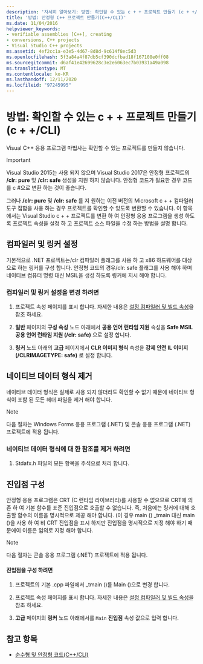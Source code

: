 ```yaml
---
description: '자세히 알아보기: 방법: 확인할 수 있는 c + + 프로젝트 만들기 (c + +/CLI)'
title: '방법: 안정형 C++ 프로젝트 만들기(C++/CLI)'
ms.date: 11/04/2016
helpviewer_keywords:
- verifiable assemblies [C++], creating
- conversions, C++ projects
- Visual Studio C++ projects
ms.assetid: 4ef2cc1a-e3e5-4d67-8d8d-9c614f8ec5d3
ms.openlocfilehash: 5f3a84a4f87db5cf390dcfbad18f167108e0ff08
ms.sourcegitcommit: d6af41e42699628c3e2e6063ec7b03931a49a098
ms.translationtype: MT
ms.contentlocale: ko-KR
ms.lasthandoff: 12/11/2020
ms.locfileid: "97245995"
---
```

# <a name="how-to-create-verifiable-c-projects-ccli"></a>방법: 확인할 수 있는 c + + 프로젝트 만들기 (c + +/CLI)

Visual C++ 응용 프로그램 마법사는 확인할 수 있는 프로젝트를 만들지 않습니다.

> [!IMPORTANT]
> Visual Studio 2015는 사용 되지 않으며 Visual Studio 2017은 안정형 프로젝트의 **/clr: pure** 및 **/clr: safe** 생성을 지원 하지 않습니다. 안정형 코드가 필요한 경우 코드를 c #으로 변환 하는 것이 좋습니다.

그러나 **/clr: pure** 및 **/clr: safe** 를 지 원하는 이전 버전의 Microsoft c + + 컴파일러 도구 집합을 사용 하는 경우 프로젝트를 확인할 수 있도록 변환할 수 있습니다. 이 항목에서는 Visual Studio c + + 프로젝트를 변환 하 여 안정형 응용 프로그램을 생성 하도록 프로젝트 속성을 설정 하 고 프로젝트 소스 파일을 수정 하는 방법을 설명 합니다.

## <a name="compiler-and-linker-settings"></a>컴파일러 및 링커 설정

기본적으로 .NET 프로젝트는/clr 컴파일러 플래그를 사용 하 고 x86 하드웨어를 대상으로 하는 링커를 구성 합니다. 안정형 코드의 경우/clr: safe 플래그를 사용 해야 하며 네이티브 컴퓨터 명령 대신 MSIL을 생성 하도록 링커에 지시 해야 합니다.

### <a name="to-change-the-compiler-and-linker-settings"></a>컴파일러 및 링커 설정을 변경 하려면

1. 프로젝트 속성 페이지를 표시 합니다. 자세한 내용은 [설정 컴파일러 및 빌드 속성](../build/working-with-project-properties.md)을 참조 하세요.

1. **일반** 페이지의 **구성 속성** 노드 아래에서 **공용 언어 런타임 지원** 속성을 **Safe MSIL 공용 언어 런타임 지원 (/clr: safe)** 으로 설정 합니다.

1. **링커** 노드 아래의 **고급** 페이지에서 **CLR 이미지 형식** 속성을 **강제 안전 IL 이미지 (/CLRIMAGETYPE: safe)** 로 설정 합니다.

## <a name="removing-native-data-types"></a>네이티브 데이터 형식 제거

네이티브 데이터 형식은 실제로 사용 되지 않더라도 확인할 수 없기 때문에 네이티브 형식이 포함 된 모든 헤더 파일을 제거 해야 합니다.

> [!NOTE]
> 다음 절차는 Windows Forms 응용 프로그램 (.NET) 및 콘솔 응용 프로그램 (.NET) 프로젝트에 적용 됩니다.

### <a name="to-remove-references-to-native-data-types"></a>네이티브 데이터 형식에 대 한 참조를 제거 하려면

1. Stdafx.h 파일의 모든 항목을 주석으로 처리 합니다.

## <a name="configuring-an-entry-point"></a>진입점 구성

안정형 응용 프로그램은 CRT (C 런타임 라이브러리)를 사용할 수 없으므로 CRT에 의존 하 여 기본 함수를 표준 진입점으로 호출할 수 없습니다. 즉, 처음에는 링커에 대해 호출할 함수의 이름을 명시적으로 제공 해야 합니다. (이 경우 main () _tmain 대신 main ()을 사용 하 여 비 CRT 진입점을 표시 하지만 진입점을 명시적으로 지정 해야 하기 때문에이 이름은 임의로 지정 해야 합니다.

> [!NOTE]
> 다음 절차는 콘솔 응용 프로그램 (.NET) 프로젝트에 적용 됩니다.

#### <a name="to-configure-an-entry-point"></a>진입점을 구성 하려면

1. 프로젝트의 기본 .cpp 파일에서 _tmain ()를 Main ()으로 변경 합니다.

1. 프로젝트 속성 페이지를 표시 합니다. 자세한 내용은 [설정 컴파일러 및 빌드 속성](../build/working-with-project-properties.md)을 참조 하세요.

1. **고급** 페이지의 **링커** 노드 아래에서를 `Main` **진입점** 속성 값으로 입력 합니다.

## <a name="see-also"></a>참고 항목

- [순수형 및 안정형 코드(C++/CLI)](../dotnet/pure-and-verifiable-code-cpp-cli.md)
